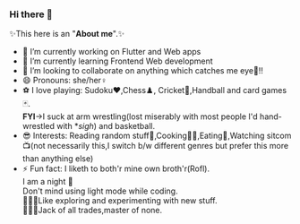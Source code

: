 ### Hi there 👋
✨This here is an "**About me**".✨
<!--
**ParvathiRajpal/ParvathiRajpal** is a ✨ _special_ ✨ repository because its `README.md` (this file) appears on your GitHub profile.

Here are some ideas to get you started:-->

- 🔭 I’m currently working on Flutter and Web apps
- 🌱 I’m currently learning Frontend Web development
- 👯 I’m looking to collaborate on anything which catches me eye👀!!
- 😄 Pronouns: she/her♀️
- ⚽ I love playing: Sudoku♥️,Chess♟️, Cricket🏏,Handball and card games🃏.
     </br>**FYI**->I suck at arm wrestling(lost miserably with most people I'd hand-wrestled with **sigh*) and basketball.
- 😎 Interests: Reading random stuff📖,Cooking👩‍🍳,Eating🍜,Watching sitcom📺(not necessarily this,I switch b/w different genres but prefer this more than anything else)
- ⚡ Fun fact: I liketh to both'r mine own broth'r(Rofl).</br>I am a night 🦉</br>Don't mind using light mode while coding.
 </br>👩🏻‍🔬Like exploring and experimenting with new stuff.</br>🤹🏻‍♀️Jack of all trades,master of none.

